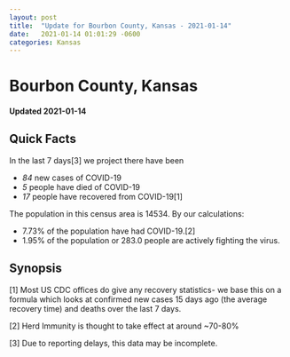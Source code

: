 ```yaml
---
layout: post
title:  "Update for Bourbon County, Kansas - 2021-01-14"
date:   2021-01-14 01:01:29 -0600
categories: Kansas
---
```


# Bourbon County, Kansas
#### Updated 2021-01-14

## Quick Facts

In the last 7 days[3] we project there have been
- *84* new cases of COVID-19
- *5* people have died of COVID-19
- *17* people have recovered from COVID-19[1]

The population in this census area is 14534. By our calculations:
- 7.73% of the population have had COVID-19.[2]
- 1.95% of the population or 283.0 people are actively fighting the virus.

## Synopsis




[1] Most US CDC offices do give any recovery statistics- we base this on a formula which looks at confirmed new cases
15 days ago (the average recovery time) and deaths over the last 7 days.

[2] Herd Immunity is thought to take effect at around ~70-80%

[3] Due to reporting delays, this data may be incomplete.
 
    